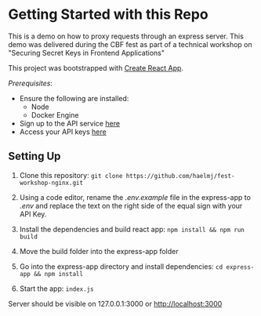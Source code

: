 # Getting Started with this Repo

This is a demo on how to proxy requests through an express server. This demo was delivered during the CBF fest as part of a technical workshop on "Securing Secret Keys in Frontend Applications"

This project was bootstrapped with [Create React App](https://github.com/facebook/create-react-app).

*Prerequisites*:

- Ensure the following are installed:
  - Node
  - Docker Engine
- Sign up to the API service [here](https://home.openweathermap.org/users/sign_up)
- Access your API keys [here](https://home.openweathermap.org/api_keys)

## Setting Up

1. Clone this repository:
`
git clone https://github.com/haelmj/fest-workshop-nginx.git
`

2. Using a code editor, rename the *.env.example* file in the express-app to *.env* and replace the text on the right side of the equal sign with your API Key.

3. Install the dependencies and build react app: `npm install && npm run build`

4. Move the build folder into the express-app folder

5. Go into the express-app directory and install dependencies: `cd express-app && npm install`

6. Start the app: `index.js`

Server should be visible on 127.0.0.1:3000 or [http://localhost:3000](http://localhost:3000)
